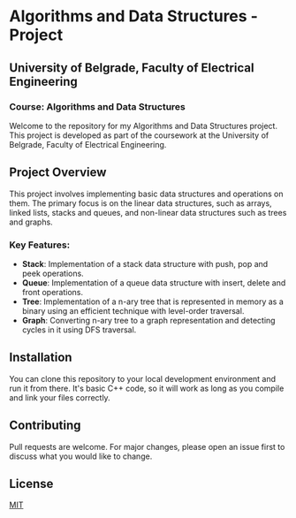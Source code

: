 # Algorithms and Data Structures - Project

## University of Belgrade, Faculty of Electrical Engineering

### Course: Algorithms and Data Structures

Welcome to the repository for my Algorithms and Data Structures project. This project is developed as part of the coursework at the University of Belgrade, Faculty of Electrical Engineering.

## Project Overview

This project involves implementing basic data structures and operations on them. The primary focus is on the linear data structures, such as arrays, linked lists, stacks and queues, and non-linear data structures such as trees and graphs.

### Key Features:
- **Stack**: Implementation of a stack data structure with push, pop and peek operations.
- **Queue**: Implementation of a queue data structure with insert, delete and front operations.
- **Tree**: Implementation of a n-ary tree that is represented in memory as a binary using an efficient technique with level-order traversal.
- **Graph**: Converting n-ary tree to a graph representation and detecting cycles in it using DFS traversal.

## Installation

You can clone this repository to your local development environment and run it from there. It's basic C++ code, so it will work as long as you compile and link your files correctly.

## Contributing
Pull requests are welcome. For major changes, please open an issue first to discuss what you would like to change.

## License
[MIT](https://choosealicense.com/licenses/mit/)
